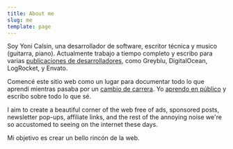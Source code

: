 ```yaml
---
title: About me
slug: me
template: page
---
```


Soy Yoni Calsin, una desarrollador de software, escritor técnica y musico (guitarra, piano). Actualmente trabajo a tiempo completo y escribo para varias [publicaciones de desarrolladores](/publications), como Greyblu, DigitalOcean, LogRocket, y Envato.

Comencé este sitio web como un lugar para documentar todo lo que aprendí mientras pasaba por un [cambio de carrera](/how-i-made-a-career-change-into-web-development/). Yo [aprendo en público](/learn) y escribo sobre todo lo que sé.

I aim to create a beautiful corner of the web free of ads, sponsored posts, newsletter pop-ups, affiliate links, and the rest of the annoying noise we're so accustomed to seeing on the internet these days.

Mi objetivo es crear un bello rincón de la web.

<!-- ### Boletín de noticias

Envío un mensaje cada vez que escribo algo nuevo. Si te gustan mis cosas y odias el spam, únete a más de **8.000** otros desarrolladores en mi boletín de noticias por correo electrónico. 👇 Un clic para cancelar la suscripción en cualquier momento. -->

<!-- <div class="centered-iframe">
  <iframe
    width="480"
    height="150"
    src="https://taniarascia.substack.com/embed"
    frameborder="0"
    scrolling="no"
  ></iframe>
</div> -->

<!-- ![Me](../images/taniafull.jpg) -->
<!-- 
## Enlaces

Una lista no exhaustiva.

- [Vanya Sergeev](https://sergeev.io) – un brillante programador que es muy importante para mí
- [Teodor Nikolaev](https://teodor.co/) – un talentoso diseñador, desarrollador, artista, fotógrafo, y búlgaro
- [Craig Lam](http://craiglam.com/) – una de las personas más divertidas que he conocido y la mente maestra detrás de Scripto
- [Ben Schroeder](https://benschroeder.com/) – a dear friend of mine who is knowledgeable, hilarious, and eloquent
- [Dave Bock](https://dkbock.com/) – an excellent designer and insightful friend
- [Joe Carlyon](http://qualitytesting.tech/) – the automation expert and an awesome guy who makes great beer -->

<!-- ## Open Source Projects

- [TakeNote](https://github.com/taniarascia/takenote) – A web-based note-taking app with GitHub sync and Markdown support
- [New Moon](https://github.com/taniarascia/new-moon) – the optimized dark theme for web development. Your new favorite theme
- [Chip8.js](https://github.com/taniarascia/chip8) – a Chip-8 emulator written in JavaScript for terminal and the browser
- [MVC.js](https://github.com/taniarascia/mvc) – a simple Todo MVC application in plain JavaScript
- [Laconia](https://github.com/taniarascia/laconia) – a modern PHP MVC framework written without libraries or frameworks
- [Primitive](https://github.com/taniarascia/primitive) – a minimalist front-end design toolkit built with Sass
- [Snek.js](https://github.com/taniarascia/snek) – a terminal-based Snake implementation written in JavaScript (Node.js)
- [Webpack Boilerplate](https://github.com/taniarascia/webpack-boilerplate) – a sensible Webpack 4 boilerplate with with Babel, Sass, ESLint, HMR, and prod/dev optimization
- [tania.dev](https://github.com/taniarascia/taniarascia.com) – personal theme for Gatsby (the source of this website) -->

<!-- ## Publications

Articles I've written for developer publications.

- [DigitalOcean](/publications/#DigitalOcean)
- [LogRocket](/publications/#LogRocket)
- [Codrops](/publications/#Codrops)
- [Progress](/publications/#Progress)
- [Envato Tuts+](/publications/#EnvatoTuts+)
- [SitePoint](/publications/#SitePoint)
- [Gatsby](/publications/#Gatsby) -->

<!-- ## Music

Sometimes I sing and play accordion/piano. I like to [record music](https://soundcloud.com/ivoryandivory) in my spare time. Here are some.

- [I’d Like to Walk Around In Your Mind](https://soundcloud.com/ivoryandivory/id-like-to-walk-around-in-your-mind)
- [Such Great Heights](https://soundcloud.com/john-termaat/such-great-heights) (duet)
- [Night Nurse](https://soundcloud.com/john-termaat/night-nurse) (duet)
- [El Pasadiscos](https://soundcloud.com/ivoryandivory/el-pasadiscos)
- [Mad World](https://soundcloud.com/ivoryandivory/mad-world)
- [You And I](https://soundcloud.com/ivoryandivory/you-and-i)
- [Just Like Heaven](https://soundcloud.com/ivoryandivory/just-like-heaven)
- [The Winner Takes It All](https://soundcloud.com/ivoryandivory/the-winner-takes-it-all)
- [Wicked Game](https://soundcloud.com/ivoryandivory/wicked-game)
- [Truce](https://soundcloud.com/ivoryandivory/truce)
- [Something Wild](https://soundcloud.com/ivoryandivory/something-wild)
- [Bridge Over Troubled Water](https://soundcloud.com/ivoryandivory/bridge-over-troubled-water)
- [Rainy Monday](https://soundcloud.com/ivoryandivory/rainy-monday)
- [Saloon](https://soundcloud.com/ivoryandivory/saloon) -->

<!-- ## 3D Printer

- [Floppy Disk](https://github.com/taniarascia/3d#floppy-disk)
- [Soap Holder](https://github.com/taniarascia/3d#soap-holder) -->

<!-- ## Portfolio

Algunos sitios que diseñé.

- [Cafe Ba-Ba-Reeba!](https://www.cafebabareeba.com/) - 2017
- [Shaw's Crab House](https://www.shawscrabhouse.com) - 2017
- [Tokio Asian Fusion](https://www.tokioasianfusion.com/) - 2017
- [Stripburger](https://www.stripburger.com/) - 2017
- [Beatrix Market](https://www.beatrixrestaurants.com/) - 2017
- [Krispy Kreme PNW](https://www.krispykremepacificnw.com/) - 2016
- [Il Porcellino](https://www.ilporcellinochicago.com/) - 2016
- [Reel Club](http://reel-club.com/) - 2016 -->

<!-- ## Currently Using -->

<!-- - **Computer:** MacBook Pro
- **Hosting:** [Netlify](https://netlify.com) (blog)
- **Editor:** [Visual Studio Code](https://code.visualstudio.com/)
- **Static site generator:** [Gatsby](https://gatsbyjs.org)
- **Syntax highlighting:** [PrismJS](http://prismjs.com/)
- **Code theme:** [New Moon](https://taniarascia.github.io/new-moon)
- **Email newsletter:** [Substack](https://substack.com)
- **Notes:** [SimpleNote](https://simplenote.com/) -->

<!-- ## Year in Review

- [2016 into 2017](/2016-into-2017)
- [2017 into 2018](/2017-into-2018)
- [2018 into 2019](/2018-into-2019)
- [2019 into 2020](/2019-into-2020) -->

<!-- ## Miscellaneous -->

<!-- - Won 3rd place for [Personal Developer Blog of the Year 2019](https://hackernoon.com/personal-developer-blog-of-the-year-hacker-noon-noonies-awards-2019-hz2tu32ql) -->